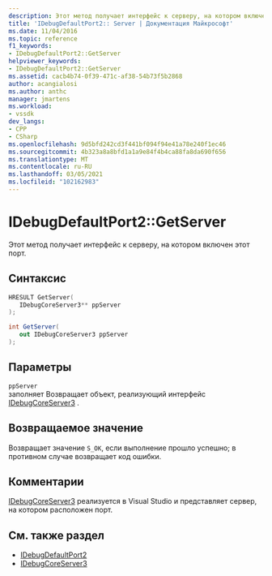 ```yaml
---
description: Этот метод получает интерфейс к серверу, на котором включен этот порт.
title: 'IDebugDefaultPort2:: Server | Документация Майкрософт'
ms.date: 11/04/2016
ms.topic: reference
f1_keywords:
- IDebugDefaultPort2::GetServer
helpviewer_keywords:
- IDebugDefaultPort2::GetServer
ms.assetid: cacb4b74-0f39-471c-af38-54b73f5b2868
author: acangialosi
ms.author: anthc
manager: jmartens
ms.workload:
- vssdk
dev_langs:
- CPP
- CSharp
ms.openlocfilehash: 9d5bfd242cd3f441bf094f94e41a78e240f1ec46
ms.sourcegitcommit: 4b323a8a8bfd1a1a9e84f4b4ca88fa8da690f656
ms.translationtype: MT
ms.contentlocale: ru-RU
ms.lasthandoff: 03/05/2021
ms.locfileid: "102162983"
---
```

# <a name="idebugdefaultport2getserver"></a>IDebugDefaultPort2::GetServer
Этот метод получает интерфейс к серверу, на котором включен этот порт.

## <a name="syntax"></a>Синтаксис

```cpp
HRESULT GetServer(
   IDebugCoreServer3** ppServer
);
```

```csharp
int GetServer(
   out IDebugCoreServer3 ppServer
);
```

## <a name="parameters"></a>Параметры
`ppServer`\
заполняет Возвращает объект, реализующий интерфейс [IDebugCoreServer3](../../../extensibility/debugger/reference/idebugcoreserver3.md) .

## <a name="return-value"></a>Возвращаемое значение
 Возвращает значение `S_OK`, если выполнение прошло успешно; в противном случае возвращает код ошибки.

## <a name="remarks"></a>Комментарии
 [IDebugCoreServer3](../../../extensibility/debugger/reference/idebugcoreserver3.md) реализуется в Visual Studio и представляет сервер, на котором расположен порт.

## <a name="see-also"></a>См. также раздел
- [IDebugDefaultPort2](../../../extensibility/debugger/reference/idebugdefaultport2.md)
- [IDebugCoreServer3](../../../extensibility/debugger/reference/idebugcoreserver3.md)
